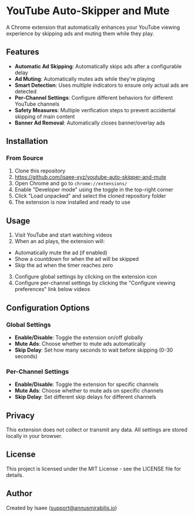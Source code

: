 # YouTube Auto-Skipper and Mute
 
A Chrome extension that automatically enhances your YouTube viewing experience by skipping ads and muting them while they play.
 
## Features
 
- **Automatic Ad Skipping**: Automatically skips ads after a configurable delay
- **Ad Muting**: Automatically mutes ads while they're playing
- **Smart Detection**: Uses multiple indicators to ensure only actual ads are detected
- **Per-Channel Settings**: Configure different behaviors for different YouTube channels
- **Safety Measures**: Multiple verification steps to prevent accidental skipping of main content
- **Banner Ad Removal**: Automatically closes banner/overlay ads
 
## Installation
 
### From Source
1. Clone this repository
2. https://github.com/isaee-xyz/youtube-auto-skipper-and-mute
3. Open Chrome and go to `chrome://extensions/`
3. Enable "Developer mode" using the toggle in the top-right corner
4. Click "Load unpacked" and select the cloned repository folder
5. The extension is now installed and ready to use
 
## Usage
 
1. Visit YouTube and start watching videos
2. When an ad plays, the extension will:
- Automatically mute the ad (if enabled)
- Show a countdown for when the ad will be skipped
- Skip the ad when the timer reaches zero
3. Configure global settings by clicking on the extension icon
4. Configure per-channel settings by clicking the "Configure viewing preferences" link below videos
 
## Configuration Options
 
### Global Settings
- **Enable/Disable**: Toggle the extension on/off globally
- **Mute Ads**: Choose whether to mute ads automatically
- **Skip Delay**: Set how many seconds to wait before skipping (0-30 seconds)
 
### Per-Channel Settings
- **Enable/Disable**: Toggle the extension for specific channels
- **Mute Ads**: Choose whether to mute ads on specific channels
- **Skip Delay**: Set different skip delays for different channels
 
## Privacy
 
This extension does not collect or transmit any data. All settings are stored locally in your browser.
 
## License
 
This project is licensed under the MIT License - see the LICENSE file for details.
 
## Author
 
Created by Isaee (support@annusmirabilis.io)
